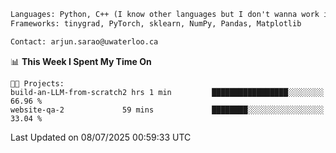 ```txt
Languages: Python, C++ (I know other languages but I don't wanna work in em)
Frameworks: tinygrad, PyTorch, sklearn, NumPy, Pandas, Matplotlib

Contact: arjun.sarao@uwaterloo.ca
```

<!--START_SECTION:waka-->
📊 **This Week I Spent My Time On** 

```text
🐱‍💻 Projects: 
build-an-LLM-from-scratch2 hrs 1 min         █████████████████░░░░░░░░   66.96 % 
website-qa-2             59 mins             ████████░░░░░░░░░░░░░░░░░   33.04 % 
```


 Last Updated on 08/07/2025 00:59:33 UTC
<!--END_SECTION:waka-->
